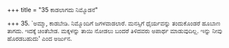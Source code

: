 +++
title = "35 ಕಾಡಲಾಗದು ನಿಮ್ಮೊಡನೆ"

+++
35. `ಅಮ್ಮಾ, ಕಾಡಬೇಡಿ. ನಿಮ್ಮೊಂದಿಗೆ ಜಗಳವಾಡಲಾರೆ. ಮನಸ್ಸಿಗೆ ಧೈರ್ಯವನ್ನು ತಂದುಕೊಂಡರೆ ಹೂಬಾಣ ತಾಗದು. ಇದಕ್ಕೆ ಚಿಂತೆಬೇಡ. ಮಕ್ಕಳನ್ನು ತಾಯಿ ನೋಡಲು ಬಂದರೆ ತಿಳಿದವರು ಅಪಾರ್ಥ ಮಾಡುವುದಿಲ್ಲ. ಇನ್ನು ನೀವು ಹೊರಡಬಹುದು' ಎಂದ ಅರ್ಜುನ.